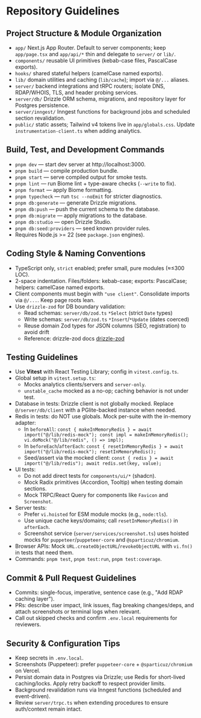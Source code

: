 # Repository Guidelines

## Project Structure & Module Organization
- `app/` Next.js App Router. Default to server components; keep `app/page.tsx` and `app/api/*` thin and delegate to `server/` or `lib/`.
- `components/` reusable UI primitives (kebab-case files, PascalCase exports).
- `hooks/` shared stateful helpers (camelCase named exports).
- `lib/` domain utilities and caching (`lib/cache`); import via `@/...` aliases.
- `server/` backend integrations and tRPC routers; isolate DNS, RDAP/WHOIS, TLS, and header probing services.
- `server/db/` Drizzle ORM schema, migrations, and repository layer for Postgres persistence.
- `server/inngest/` Inngest functions for background jobs and scheduled section revalidation.
- `public/` static assets; Tailwind v4 tokens live in `app/globals.css`. Update `instrumentation-client.ts` when adding analytics.

## Build, Test, and Development Commands
- `pnpm dev` — start dev server at http://localhost:3000.
- `pnpm build` — compile production bundle.
- `pnpm start` — serve compiled output for smoke tests.
- `pnpm lint` — run Biome lint + type-aware checks (`--write` to fix).
- `pnpm format` — apply Biome formatting.
- `pnpm typecheck` — run `tsc --noEmit` for stricter diagnostics.
- `pnpm db:generate` — generate Drizzle migrations.
- `pnpm db:push` — push the current schema to the database.
- `pnpm db:migrate` — apply migrations to the database.
- `pnpm db:studio` — open Drizzle Studio.
- `pnpm db:seed:providers` — seed known provider rules.
- Requires Node.js >= 22 (see `package.json` engines).

## Coding Style & Naming Conventions
- TypeScript only, `strict` enabled; prefer small, pure modules (≈≤300 LOC).
- 2-space indentation. Files/folders: kebab-case; exports: PascalCase; helpers: camelCase named exports.
- Client components must begin with `"use client"`. Consolidate imports via `@/...`. Keep page roots lean.
 - Use `drizzle-zod` for DB boundary validation:
   - Read schemas: `server/db/zod.ts` `*Select` (strict `Date` types)
   - Write schemas: `server/db/zod.ts` `*Insert`/`*Update` (dates coerced)
   - Reuse domain Zod types for JSON columns (SEO, registration) to avoid drift
   - Reference: drizzle-zod docs [drizzle-zod](https://orm.drizzle.team/docs/zod)

## Testing Guidelines
- Use **Vitest** with React Testing Library; config in `vitest.config.ts`.
- Global setup in `vitest.setup.ts`:
  - Mocks analytics clients/servers and `server-only`.
  - `unstable_cache` mocked as a no-op; caching behavior is not under test.
- Database in tests: Drizzle client is not globally mocked. Replace `@/server/db/client` with a PGlite-backed instance when needed.
- Redis in tests: do NOT use globals. Mock per-suite with the in-memory adapter:
  - In `beforeAll`: `const { makeInMemoryRedis } = await import("@/lib/redis-mock"); const impl = makeInMemoryRedis(); vi.doMock("@/lib/redis", () => impl);`
  - In `beforeEach`/`afterEach`: `const { resetInMemoryRedis } = await import("@/lib/redis-mock"); resetInMemoryRedis();`
  - Seed/assert via the mocked client: `const { redis } = await import("@/lib/redis"); await redis.set(key, value);`
- UI tests:
  - Do not add direct tests for `components/ui/*` (shadcn).
  - Mock Radix primitives (Accordion, Tooltip) when testing domain sections.
  - Mock TRPC/React Query for components like `Favicon` and `Screenshot`.
- Server tests:
  - Prefer `vi.hoisted` for ESM module mocks (e.g., `node:tls`).
  - Use unique cache keys/domains; call `resetInMemoryRedis()` in `afterEach`.
  - Screenshot service (`server/services/screenshot.ts`) uses hoisted mocks for `puppeteer`/`puppeteer-core` and `@sparticuz/chromium`.
- Browser APIs: Mock `URL.createObjectURL`/`revokeObjectURL` with `vi.fn()` in tests that need them.
- Commands: `pnpm test`, `pnpm test:run`, `pnpm test:coverage`.

## Commit & Pull Request Guidelines
- Commits: single-focus, imperative, sentence case (e.g., "Add RDAP caching layer").
- PRs: describe user impact, link issues, flag breaking changes/deps, and attach screenshots or terminal logs when relevant.
- Call out skipped checks and confirm `.env.local` requirements for reviewers.

## Security & Configuration Tips
- Keep secrets in `.env.local`.
- Screenshots (Puppeteer): prefer `puppeteer-core` + `@sparticuz/chromium` on Vercel.
- Persist domain data in Postgres via Drizzle; use Redis for short-lived caching/locks. Apply retry backoff to respect provider limits.
- Background revalidation runs via Inngest functions (scheduled and event-driven).
- Review `server/trpc.ts` when extending procedures to ensure auth/context remain intact.
